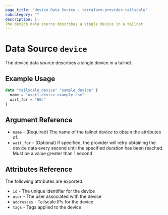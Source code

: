 ```yaml
---
page_title: "device Data Source - terraform-provider-tailscale"
subcategory: ""
description: |-
The device data source describes a single device in a tailnet.
---
```


# Data Source `device`

The device data source describes a single device in a tailnet.

## Example Usage

```terraform
data "tailscale_device" "sample_device" {
  name = "user1-device.example.com"
  wait_for = "60s"
}

```

## Argument Reference

- `name` - (Required) The name of the tailnet device to obtain the attributes of.
- `wait_for` - (Optional) If specified, the provider will retry obtaining the device data every second until the specified duration has been reached. Must be a value greater than 1 second

## Attributes Reference

The following attributes are exported.

- `id` - The unique identifier for the device
- `user` - The user associated with the device
- `addresses` - Tailscale IPs for the device
- `tags` - Tags applied to the device
